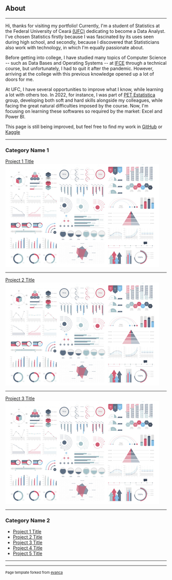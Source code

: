 ## About

---

Hi, thanks for visiting my portfolio! Currently, I'm a student of Statistics at the Federal University of Ceará [(UFC)](https://www.ufc.br/) dedicating to become a Data Analyst. I've chosen Statistics firstly because I was fascinated by its uses seen during high school, and secondly, because I discovered that Statisticians also work with technology, in which I'm equally passionate about. 

Before getting into college, I have studied many topics of Computer Science -- such as Data Bases and Operating Systems -- at [IFCE](https://ifce.edu.br/maracanau) through a technical course, but unfortunately, I had to quit it after the pandemic. However, arriving at the college with this previous knowledge opened up a lot of doors for me.

At UFC, I have several opportunities to improve what I know, while learning a lot with others too. In 2022, for instance, I was part of [PET Estatística](https://sites.google.com/view/petestatisticaufc/) group, developing both soft and hard skills alongside my colleagues, while facing the great natural difficulties imposed by the course. Now, I'm focusing on learning these softwares so required by the market: Excel and Power BI.

This page is still being improved, but feel free to find my work in [GitHub](https://github.com/4r7hu3) or [Kaggle](https://www.kaggle.com/arthursdelima)

---

### Category Name 1 

[Project 1 Title](/sample_page)
<img src="images/dummy_thumbnail.jpg?raw=true"/>

---
[Project 2 Title](/pdf/sample_presentation.pdf)
<img src="images/dummy_thumbnail.jpg?raw=true"/>

---
[Project 3 Title](http://example.com/)
<img src="images/dummy_thumbnail.jpg?raw=true"/>

---

### Category Name 2

- [Project 1 Title](http://example.com/)
- [Project 2 Title](http://example.com/)
- [Project 3 Title](http://example.com/)
- [Project 4 Title](http://example.com/)
- [Project 5 Title](http://example.com/)

---




---
<p style="font-size:11px">Page template forked from <a href="https://github.com/evanca/quick-portfolio">evanca</a></p>
<!-- Remove above link if you don't want to attibute -->
